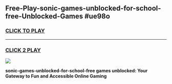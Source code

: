 
## Free-Play-sonic-games-unblocked-for-school-free-Unblocked-Games #ue98o
<h3>
<a href="https://news.freeplayer.one?title=sonic-games-unblocked-for-school-free&ref=8M">CLICK TO PLAY</a></h3>
<hr>

<h3>
<a href="https://news.freeplayer.one?title=sonic-games-unblocked-for-school-free&ref=8M">CLICK 2 PLAY</a>
  
</h3>

<a href="https://news.freeplayer.one?title=sonic-games-unblocked-for-school-free&ref=8M"><img src="https://clearcache.store/games.png"></a>


**sonic-games-unblocked-for-school-free games unblocked: Your Gateway to Fun and Accessible Online Gaming**

